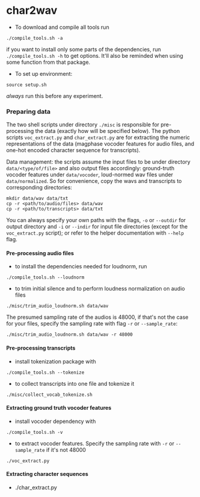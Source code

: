 # char2wav
- To download and compile all tools run
```shell
./compile_tools.sh -a
```
if you want to install only some parts of the dependencies, run `./compile_tools.sh -h`
to get options. It'll also be reminded when using some function from that package.   
- To set up environment:
```shell
source setup.sh
```
*always* run this before any experiment.
### Preparing data
<!-- *This part may be skipped if you wish to prepare your own data or have already extracted them in the format of hdf5.* -->
The two shell scripts under directory `./misc` is responsible for pre-processing the data (exactly how will be specified below).
The python scripts `voc_extract.py` and `char_extract.py` are for extracting the numeric
representations of the data (magphase vocoder features for audio files, and
one-hot encoded character sequence for transcripts).

Data management: the scripts assume the input files to be under directory
`data/<type/of/file>` and also output files accordingly:
ground-truth vocoder features under `data/vocoder`, loud-normed
wav files under `data/normalized`. So for convenience, copy the wavs and transcripts to
corresponding directories:
```shell
mkdir data/wav data/txt
cp -r <path/to/audio/files> data/wav
cp -r <path/to/transcripts> data/txt
```
You can always specify your own paths with the flags, `-o` or `--outdir` for output directory
and `-i` or `--indir` for input file directories (except for the `voc_extract.py` script);
or refer to the helper documentation with `--help` flag.

#### Pre-processing audio files
- to install the dependencies needed for loudnorm, run
```shell
./compile_tools.sh --loudnorm
```
- to trim initial silence and to perform loudness normalization on audio files
```shell
./misc/trim_audio_loudnorm.sh data/wav
```
The presumed sampling rate of the audios is 48000, if that's not the case for your
files, specify the sampling rate with flag `-r` or `--sample_rate`:
```shell
./misc/trim_audio_loudnorm.sh data/wav -r 48000
```
<!-- - to perform loudness normalization on wav files (so the overall average perceived loudness of all audios are at the same level and the variation between from file to file is minimized), first make sure the following two dependencies: [`ffmpeg-normalize`](https://github.com/slhck/ffmpeg-normalize.git) and [`ffmpeg`](http://www.ffmpeg.org/) are successfully built and compiled with the `compile_tools.sh` scripts.
to perform two-pass loudness normalization on the wavfiles from a directory `<input_wav_dir>`, run:
```shell
ffmpeg-normalize input/wav/dir/*.wav -ar $SAMPLE_RATE -f -of output/wav/dir -ext wav
``` -->
#### Pre-processing transcripts
- install tokenization package with
```shell
./compile_tools.sh --tokenize
```
- to collect transcripts into one file and tokenize it
```shell
./misc/collect_vocab_tokenize.sh
```
#### Extracting ground truth vocoder features
- install vocoder dependency with
```shell
./compile_tools.sh -v
```
- to extract vocoder features. Specify the sampling rate with `-r` or `--sample_rate`
if it's not 48000
```shell
./voc_extract.py
```
#### Extracting character sequences
- ./char_extract.py
